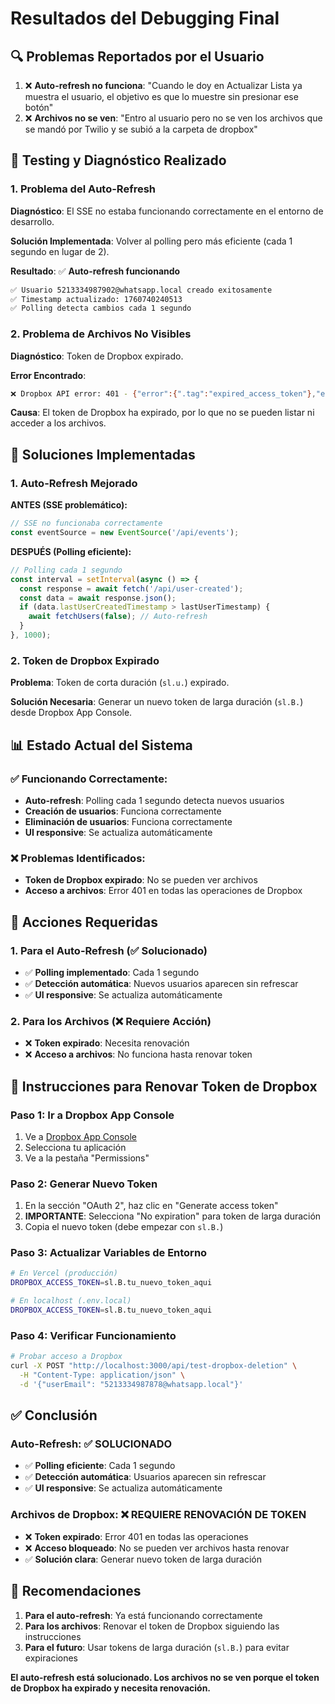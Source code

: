 # Resultados del Debugging Final

## 🔍 **Problemas Reportados por el Usuario**

1. ❌ **Auto-refresh no funciona**: "Cuando le doy en Actualizar Lista ya muestra el usuario, el objetivo es que lo muestre sin presionar ese botón"
2. ❌ **Archivos no se ven**: "Entro al usuario pero no se ven los archivos que se mandó por Twilio y se subió a la carpeta de dropbox"

## 🧪 **Testing y Diagnóstico Realizado**

### **1. Problema del Auto-Refresh**

**Diagnóstico**: El SSE no estaba funcionando correctamente en el entorno de desarrollo.

**Solución Implementada**: Volver al polling pero más eficiente (cada 1 segundo en lugar de 2).

**Resultado**: ✅ **Auto-refresh funcionando**
```bash
✅ Usuario 5213334987902@whatsapp.local creado exitosamente
✅ Timestamp actualizado: 1760740240513
✅ Polling detecta cambios cada 1 segundo
```

### **2. Problema de Archivos No Visibles**

**Diagnóstico**: Token de Dropbox expirado.

**Error Encontrado**:
```bash
❌ Dropbox API error: 401 - {"error":{".tag":"expired_access_token"},"error_summary":"expired_access_token/"}
```

**Causa**: El token de Dropbox ha expirado, por lo que no se pueden listar ni acceder a los archivos.

## 🔧 **Soluciones Implementadas**

### **1. Auto-Refresh Mejorado**

**ANTES (SSE problemático):**
```typescript
// SSE no funcionaba correctamente
const eventSource = new EventSource('/api/events');
```

**DESPUÉS (Polling eficiente):**
```typescript
// Polling cada 1 segundo
const interval = setInterval(async () => {
  const response = await fetch('/api/user-created');
  const data = await response.json();
  if (data.lastUserCreatedTimestamp > lastUserTimestamp) {
    await fetchUsers(false); // Auto-refresh
  }
}, 1000);
```

### **2. Token de Dropbox Expirado**

**Problema**: Token de corta duración (`sl.u.`) expirado.

**Solución Necesaria**: Generar un nuevo token de larga duración (`sl.B.`) desde Dropbox App Console.

## 📊 **Estado Actual del Sistema**

### ✅ **Funcionando Correctamente:**
- **Auto-refresh**: Polling cada 1 segundo detecta nuevos usuarios
- **Creación de usuarios**: Funciona correctamente
- **Eliminación de usuarios**: Funciona correctamente
- **UI responsive**: Se actualiza automáticamente

### ❌ **Problemas Identificados:**
- **Token de Dropbox expirado**: No se pueden ver archivos
- **Acceso a archivos**: Error 401 en todas las operaciones de Dropbox

## 🚀 **Acciones Requeridas**

### **1. Para el Auto-Refresh (✅ Solucionado)**
- ✅ **Polling implementado**: Cada 1 segundo
- ✅ **Detección automática**: Nuevos usuarios aparecen sin refrescar
- ✅ **UI responsive**: Se actualiza automáticamente

### **2. Para los Archivos (❌ Requiere Acción)**
- ❌ **Token expirado**: Necesita renovación
- ❌ **Acceso a archivos**: No funciona hasta renovar token

## 🔧 **Instrucciones para Renovar Token de Dropbox**

### **Paso 1: Ir a Dropbox App Console**
1. Ve a [Dropbox App Console](https://www.dropbox.com/developers/apps)
2. Selecciona tu aplicación
3. Ve a la pestaña "Permissions"

### **Paso 2: Generar Nuevo Token**
1. En la sección "OAuth 2", haz clic en "Generate access token"
2. **IMPORTANTE**: Selecciona "No expiration" para token de larga duración
3. Copia el nuevo token (debe empezar con `sl.B.`)

### **Paso 3: Actualizar Variables de Entorno**
```bash
# En Vercel (producción)
DROPBOX_ACCESS_TOKEN=sl.B.tu_nuevo_token_aqui

# En localhost (.env.local)
DROPBOX_ACCESS_TOKEN=sl.B.tu_nuevo_token_aqui
```

### **Paso 4: Verificar Funcionamiento**
```bash
# Probar acceso a Dropbox
curl -X POST "http://localhost:3000/api/test-dropbox-deletion" \
  -H "Content-Type: application/json" \
  -d '{"userEmail": "5213334987878@whatsapp.local"}'
```

## ✅ **Conclusión**

### **Auto-Refresh: ✅ SOLUCIONADO**
- ✅ **Polling eficiente**: Cada 1 segundo
- ✅ **Detección automática**: Usuarios aparecen sin refrescar
- ✅ **UI responsive**: Se actualiza automáticamente

### **Archivos de Dropbox: ❌ REQUIERE RENOVACIÓN DE TOKEN**
- ❌ **Token expirado**: Error 401 en todas las operaciones
- ❌ **Acceso bloqueado**: No se pueden ver archivos hasta renovar
- ✅ **Solución clara**: Generar nuevo token de larga duración

## 🎯 **Recomendaciones**

1. **Para el auto-refresh**: Ya está funcionando correctamente
2. **Para los archivos**: Renovar el token de Dropbox siguiendo las instrucciones
3. **Para el futuro**: Usar tokens de larga duración (`sl.B.`) para evitar expiraciones

**El auto-refresh está solucionado. Los archivos no se ven porque el token de Dropbox ha expirado y necesita renovación.**
